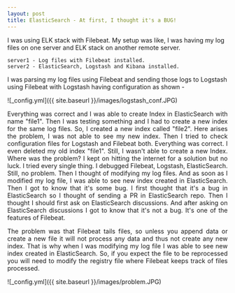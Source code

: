 ```yaml
---
layout: post
title: ElasticSearch - At first, I thought it's a BUG!
---
```

I was using ELK stack with Filebeat. My setup was like, I was having my log files on one server and ELK stack on another remote 
server.<br>
```
server1 - Log files with Filebeat installed.
server2 - ElasticSearch, Logstash and Kibana installed.
```
I was parsing my log files using Filebeat and sending those logs to Logstash using Filebeat with Logstash having configuration 
as shown - 

![_config.yml]({{ site.baseurl }}/images/logstash_conf.JPG)

<p style="text-align:justify;">
Everything was correct and I was able to create Index in ElasticSearch with name "file1". Then I was testing something and I had 
to create a new index for the same log files. So, I created a new index called "file2". Here arises the problem, I was not able to
see my new index. Then I tried to check configuration files for Logstash and Filebeat both. Everything was correct. I even deleted 
my old index "file1". Still, I wasn't able to create a new Index. Where was the problem? I kept on hitting the internet for a 
solution but no luck. I tried every single thing. I debugged Filebeat, Logstash, ElasticSearch. Still, no problem. Then I thought 
of modifying my log files. And as soon as I modified my log file, I was able to see new index created in ElasticSearch. Then I got 
to know that it's some bug. I first thought that it's a bug in ElasticSearch so I thought of sending a PR in ElasticSearch repo. 
Then I thought I should first ask on ElasticSearch discussions. And after asking on ElasticSearch discussions I got to know that 
it's not a bug. It's one of the features of Filebeat.</p>

<p style="text-align:justify;">
The problem was that Filebeat tails files, so unless you append data or create a new file it will not process any data 
and thus not create any new index. That is why when I was modifying my log file I was able to see new index created in 
ElasticSearch. So, if you expect the file to be reprocessed you will need to modify the registry file where Filebeat keeps 
track of files processed.</p>


![_config.yml]({{ site.baseurl }}/images/problem.JPG)
